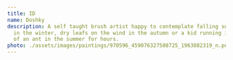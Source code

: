 ```yaml
---
title: ID
name: Doshky
description: A self taught brush artist happy to contemplate falling snowflakes
  in the winter, dry leafs on the wind in the autumn or a kid running in chase
  of an ant in the summer for hours.
photo: ./assets/images/paintings/970596_459076327508725_1963882319_n.png
---
```


